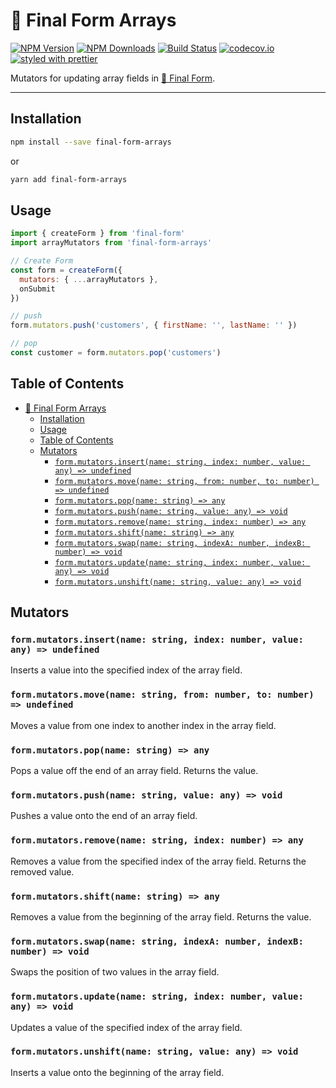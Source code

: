 # 🏁 Final Form Arrays

[![NPM Version](https://img.shields.io/npm/v/final-form-arrays.svg?style=flat)](https://www.npmjs.com/package/final-form-arrays)
[![NPM Downloads](https://img.shields.io/npm/dm/final-form-arrays.svg?style=flat)](https://www.npmjs.com/package/final-form-arrays)
[![Build Status](https://travis-ci.org/final-form/final-form-arrays.svg?branch=master)](https://travis-ci.org/final-form/final-form-arrays)
[![codecov.io](https://codecov.io/gh/final-form/final-form-arrays/branch/master/graph/badge.svg)](https://codecov.io/gh/final-form/final-form-arrays)
[![styled with prettier](https://img.shields.io/badge/styled_with-prettier-ff69b4.svg)](https://github.com/prettier/prettier)

Mutators for updating array fields in
[🏁 Final Form](https://github.com/final-form/final-form).

---

## Installation

```bash
npm install --save final-form-arrays
```

or

```bash
yarn add final-form-arrays
```

## Usage

```js
import { createForm } from 'final-form'
import arrayMutators from 'final-form-arrays'

// Create Form
const form = createForm({
  mutators: { ...arrayMutators },
  onSubmit
})

// push
form.mutators.push('customers', { firstName: '', lastName: '' })

// pop
const customer = form.mutators.pop('customers')
```

## Table of Contents

<!-- START doctoc generated TOC please keep comment here to allow auto update -->

<!-- DON'T EDIT THIS SECTION, INSTEAD RE-RUN doctoc TO UPDATE -->

<!-- DON'T EDIT THIS SECTION, INSTEAD RE-RUN doctoc TO UPDATE -->

- [🏁 Final Form Arrays](#%F0%9F%8F%81-final-form-arrays)
  - [Installation](#installation)
  - [Usage](#usage)
  - [Table of Contents](#table-of-contents)
  - [Mutators](#mutators)
    - [`form.mutators.insert(name: string, index: number, value: any) => undefined`](#formmutatorsinsertname-string-index-number-value-any--undefined)
    - [`form.mutators.move(name: string, from: number, to: number) => undefined`](#formmutatorsmovename-string-from-number-to-number--undefined)
    - [`form.mutators.pop(name: string) => any`](#formmutatorspopname-string--any)
    - [`form.mutators.push(name: string, value: any) => void`](#formmutatorspushname-string-value-any--void)
    - [`form.mutators.remove(name: string, index: number) => any`](#formmutatorsremovename-string-index-number--any)
    - [`form.mutators.shift(name: string) => any`](#formmutatorsshiftname-string--any)
    - [`form.mutators.swap(name: string, indexA: number, indexB: number) => void`](#formmutatorsswapname-string-indexa-number-indexb-number--void)
    - [`form.mutators.update(name: string, index: number, value: any) => void`](#formmutatorsupdatename-string-index-number-value-any--void)
    - [`form.mutators.unshift(name: string, value: any) => void`](#formmutatorsunshiftname-string-value-any--void)

<!-- END doctoc generated TOC please keep comment here to allow auto update -->

## Mutators

### `form.mutators.insert(name: string, index: number, value: any) => undefined`

Inserts a value into the specified index of the array field.

### `form.mutators.move(name: string, from: number, to: number) => undefined`

Moves a value from one index to another index in the array field.

### `form.mutators.pop(name: string) => any`

Pops a value off the end of an array field. Returns the value.

### `form.mutators.push(name: string, value: any) => void`

Pushes a value onto the end of an array field.

### `form.mutators.remove(name: string, index: number) => any`

Removes a value from the specified index of the array field. Returns the removed
value.

### `form.mutators.shift(name: string) => any`

Removes a value from the beginning of the array field. Returns the value.

### `form.mutators.swap(name: string, indexA: number, indexB: number) => void`

Swaps the position of two values in the array field.

### `form.mutators.update(name: string, index: number, value: any) => void`

Updates a value of the specified index of the array field.

### `form.mutators.unshift(name: string, value: any) => void`

Inserts a value onto the beginning of the array field.
